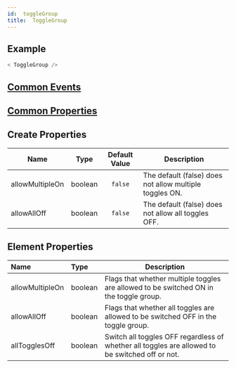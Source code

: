 ```yaml
---
id:  toggleGroup
title:  ToggleGroup
---
```


## Example

```javascript
< ToggleGroup />
```

## [Common Events](../types/Events.md)

## [Common Properties](../types/Properties.md)

## Create Properties

| Name            | Type    | Default Value | Description                                             |
| --------------- | ------- | :-----------: | ------------------------------------------------------- |
| allowMultipleOn | boolean |    `false`    | The default (false) does not allow multiple toggles ON. |
| allowAllOff     | boolean |    `false`    | The default (false) does not allow all toggles OFF.     |

## Element Properties

| Name            | Type    | Description                                                                                     |
| :-------------- | :------ | ----------------------------------------------------------------------------------------------- |
| allowMultipleOn | boolean | Flags that whether multiple toggles are allowed to be switched ON in the toggle group.          |
| allowAllOff     | boolean | Flags that whether all toggles are allowed to be switched OFF in the toggle group.              |
| allTogglesOff   | boolean | Switch all toggles OFF regardless of whether all toggles are allowed to be switched off or not. |
